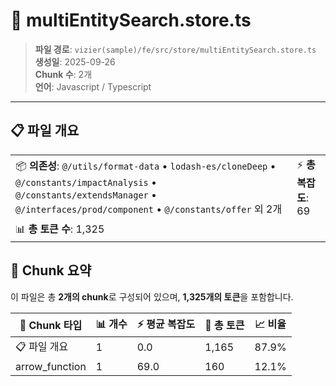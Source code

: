 # 📄 multiEntitySearch.store.ts

> **파일 경로**: `vizier(sample)/fe/src/store/multiEntitySearch.store.ts`  
> **생성일**: 2025-09-26  
> **Chunk 수**: 2개  
> **언어**: Javascript / Typescript
---





## 📋 파일 개요

| | |
|--|--|
| 📦 **의존성**: `@/utils/format-data` • `lodash-es/cloneDeep` • `@/constants/impactAnalysis` • `@/constants/extendsManager` • `@/interfaces/prod/component` • `@/constants/offer` 외 2개 | ⚡ **총 복잡도**: 69 |
| 📊 **총 토큰 수**: 1,325 |  |






## 🧩 Chunk 요약

이 파일은 총 **2개의 chunk**로 구성되어 있으며, **1,325개의 토큰**을 포함합니다.

| 🧩 Chunk 타입 | 📊 개수 | ⚡ 평균 복잡도 | 📝 총 토큰 | 📈 비율 |
|---------------|--------|-------------|----------|--------|
| 📋 파일 개요 | 1 | 0.0 | 1,165 | 87.9% |
| arrow_function | 1 | 69.0 | 160 | 12.1% |


